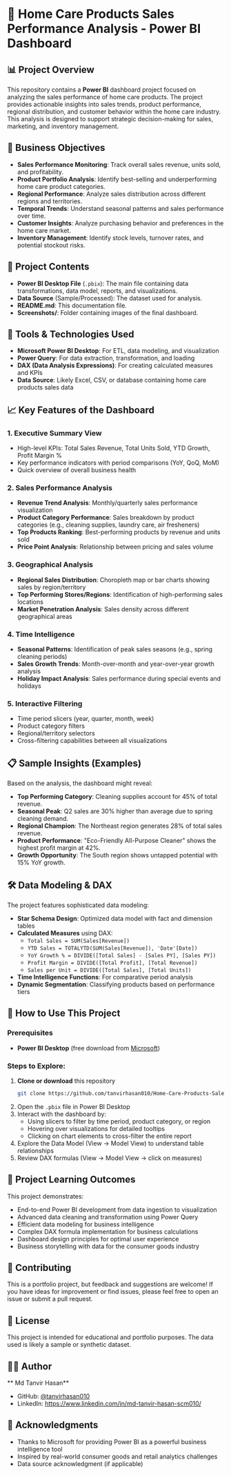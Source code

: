 # 🧼 Home Care Products Sales Performance Analysis - Power BI Dashboard

## 📊 Project Overview

This repository contains a **Power BI** dashboard project focused on analyzing the sales performance of home care products. The project provides actionable insights into sales trends, product performance, regional distribution, and customer behavior within the home care industry. This analysis is designed to support strategic decision-making for sales, marketing, and inventory management.

## 🎯 Business Objectives

- **Sales Performance Monitoring**: Track overall sales revenue, units sold, and profitability.
- **Product Portfolio Analysis**: Identify best-selling and underperforming home care product categories.
- **Regional Performance**: Analyze sales distribution across different regions and territories.
- **Temporal Trends**: Understand seasonal patterns and sales performance over time.
- **Customer Insights**: Analyze purchasing behavior and preferences in the home care market.
- **Inventory Management**: Identify stock levels, turnover rates, and potential stockout risks.

## 📁 Project Contents

- **Power BI Desktop File** (`.pbix`): The main file containing data transformations, data model, reports, and visualizations.
- **Data Source** (Sample/Processed): The dataset used for analysis.
- **README.md**: This documentation file.
- **Screenshots/**: Folder containing images of the final dashboard.

## 🔧 Tools & Technologies Used

- **Microsoft Power BI Desktop**: For ETL, data modeling, and visualization
- **Power Query**: For data extraction, transformation, and loading
- **DAX (Data Analysis Expressions)**: For creating calculated measures and KPIs
- **Data Source**: Likely Excel, CSV, or database containing home care products sales data

## 📈 Key Features of the Dashboard

### 1. Executive Summary View
- High-level KPIs: Total Sales Revenue, Total Units Sold, YTD Growth, Profit Margin %
- Key performance indicators with period comparisons (YoY, QoQ, MoM)
- Quick overview of overall business health

### 2. Sales Performance Analysis
- **Revenue Trend Analysis**: Monthly/quarterly sales performance visualization
- **Product Category Performance**: Sales breakdown by product categories (e.g., cleaning supplies, laundry care, air fresheners)
- **Top Products Ranking**: Best-performing products by revenue and units sold
- **Price Point Analysis**: Relationship between pricing and sales volume

### 3. Geographical Analysis
- **Regional Sales Distribution**: Choropleth map or bar charts showing sales by region/territory
- **Top Performing Stores/Regions**: Identification of high-performing sales locations
- **Market Penetration Analysis**: Sales density across different geographical areas

### 4. Time Intelligence
- **Seasonal Patterns**: Identification of peak sales seasons (e.g., spring cleaning periods)
- **Sales Growth Trends**: Month-over-month and year-over-year growth analysis
- **Holiday Impact Analysis**: Sales performance during special events and holidays

### 5. Interactive Filtering
- Time period slicers (year, quarter, month, week)
- Product category filters
- Regional/territory selectors
- Cross-filtering capabilities between all visualizations

## 📋 Sample Insights (Examples)

Based on the analysis, the dashboard might reveal:
- **Top Performing Category**: Cleaning supplies account for 45% of total revenue.
- **Seasonal Peak**: Q2 sales are 30% higher than average due to spring cleaning demand.
- **Regional Champion**: The Northeast region generates 28% of total sales revenue.
- **Product Performance**: "Eco-Friendly All-Purpose Cleaner" shows the highest profit margin at 42%.
- **Growth Opportunity**: The South region shows untapped potential with 15% YoY growth.

## 🛠️ Data Modeling & DAX

The project features sophisticated data modeling:

- **Star Schema Design**: Optimized data model with fact and dimension tables
- **Calculated Measures** using DAX:
  - `Total Sales = SUM(Sales[Revenue])`
  - `YTD Sales = TOTALYTD(SUM(Sales[Revenue]), 'Date'[Date])`
  - `YoY Growth % = DIVIDE([Total Sales] - [Sales PY], [Sales PY])`
  - `Profit Margin = DIVIDE([Total Profit], [Total Revenue])`
  - `Sales per Unit = DIVIDE([Total Sales], [Total Units])`
- **Time Intelligence Functions**: For comparative period analysis
- **Dynamic Segmentation**: Classifying products based on performance tiers

## 🚀 How to Use This Project

### Prerequisites
- **Power BI Desktop** (free download from [Microsoft](https://powerbi.microsoft.com/desktop/))

### Steps to Explore:
1. **Clone or download** this repository
   ```bash
   git clone https://github.com/tanvirhasan010/Home-Care-Products-Sales-Performance-Analysis-by-Power-BI.git
   ```
2. Open the `.pbix` file in Power BI Desktop
3. Interact with the dashboard by:
   - Using slicers to filter by time period, product category, or region
   - Hovering over visualizations for detailed tooltips
   - Clicking on chart elements to cross-filter the entire report
4. Explore the Data Model (View → Model View) to understand table relationships
5. Review DAX formulas (View → Model View → click on measures)


## 📝 Project Learning Outcomes

This project demonstrates:
- End-to-end Power BI development from data ingestion to visualization
- Advanced data cleaning and transformation using Power Query
- Efficient data modeling for business intelligence
- Complex DAX formula implementation for business calculations
- Dashboard design principles for optimal user experience
- Business storytelling with data for the consumer goods industry

## 🤝 Contributing

This is a portfolio project, but feedback and suggestions are welcome! If you have ideas for improvement or find issues, please feel free to open an issue or submit a pull request.

## 📄 License

This project is intended for educational and portfolio purposes. The data used is likely a sample or synthetic dataset.

## 👨‍💻 Author

** Md Tanvir Hasan**
- GitHub: [@tanvirhasan010](https://github.com/tanvirhasan010)
- LinkedIn: https://www.linkedin.com/in/md-tanvir-hasan-scm010/


## 🙏 Acknowledgments

- Thanks to Microsoft for providing Power BI as a powerful business intelligence tool
- Inspired by real-world consumer goods and retail analytics challenges
- Data source acknowledgment (if applicable)

